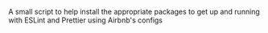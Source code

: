 A small script to help install the appropriate packages to get up and running with ESLint and Prettier using Airbnb's configs
